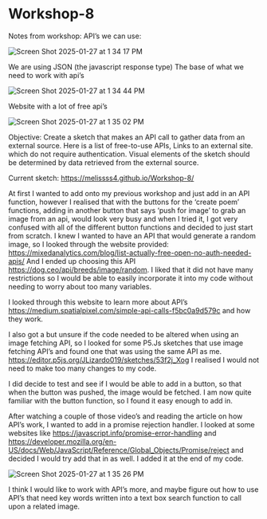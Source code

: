 # Workshop-8

Notes from workshop:
API’s we can use: 


![Screen Shot 2025-01-27 at 1 34 17 PM](https://github.com/user-attachments/assets/93f0b9e6-cc3e-47ff-b90d-aeb59d0b4a77)


We are using JSON (the javascript response type)
The base of what we need to work with api’s

![Screen Shot 2025-01-27 at 1 34 44 PM](https://github.com/user-attachments/assets/bf8c6cd3-de29-42a6-8951-68aae7a0cf39)

Website with a lot of free api’s

![Screen Shot 2025-01-27 at 1 35 02 PM](https://github.com/user-attachments/assets/b3acf391-d89a-4353-bd57-f7cc6ca42aa3)


Objective:
Create a sketch that makes an API call to gather data from an external source. Here is a list of free-to-use APIs, Links to an external site. which do not require authentication.
Visual elements of the sketch should be determined by data retrieved from the external source.

Current sketch: https://melissss4.github.io/Workshop-8/ 


At first I wanted to add onto my previous workshop and just add in an API function, however I realised that with the buttons for the ‘create poem’ functions, adding in another button that says ‘push for image’ to grab an image from an api, would look very busy and when I tried it, I got very confused with all of the different button functions and decided to just start from scratch. I knew I wanted to have an API that would generate a random image, so I looked through the website provided: https://mixedanalytics.com/blog/list-actually-free-open-no-auth-needed-apis/ 
And I ended up choosing this API https://dog.ceo/api/breeds/image/random. I liked that it did not have many restrictions so I would be able to easily incorporate it into my code without needing to worry about too many variables. 

I looked through this website to learn more about API’s https://medium.spatialpixel.com/simple-api-calls-f5bc0a9d579c and how they work. 

I also got a but unsure if the code needed to be altered when using an image fetching API, so I looked for some P5.Js sketches that use image fetching API’s and found one that was using the same API as me. https://editor.p5js.org/JLizardo019/sketches/53f2j_Xog  I realised I would not need to make too many changes to my code. 

I did decide to test and see if I would be able to add in a button, so that when the button was pushed, the image would be fetched. I am now quite familiar with the button function, so I found it easy enough to add in. 

After watching a couple of those video’s and reading the article on how API’s work, I wanted to add in a promise rejection handler. I looked at some websites like https://javascript.info/promise-error-handling and https://developer.mozilla.org/en-US/docs/Web/JavaScript/Reference/Global_Objects/Promise/reject and decided I would try add that in as well. I added it at the end of my code. 

![Screen Shot 2025-01-27 at 1 35 26 PM](https://github.com/user-attachments/assets/2f22c2fb-b93f-43f1-840d-89626d41b632)

I think I would like to work with API’s more, and maybe figure out how to use API’s that need key words written into a text box search function to call upon a related image. 






